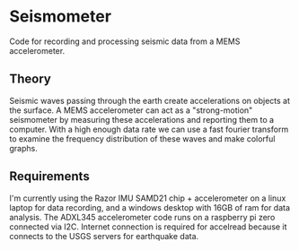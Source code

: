 # Seismometer
Code for recording and processing seismic data from a MEMS accelerometer.
## Theory
Seismic waves passing through the earth create accelerations on objects at the surface. A MEMS accelerometer can act as a "strong-motion" seismometer by measuring these accelerations and reporting them to a computer. With a high enough data rate we can use a fast fourier transform to examine the frequency distribution of these waves and make colorful graphs. 
## Requirements
I'm currently using the Razor IMU SAMD21 chip + accelerometer on a linux laptop for data recording, and a windows desktop with 16GB of ram for data analysis. The ADXL345 accelerometer code runs on a raspberry pi zero connected via I2C. Internet connection is required for accelread because it connects to the USGS servers for earthquake data. 
